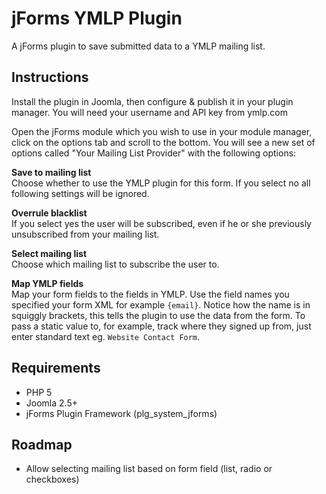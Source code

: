 jForms YMLP Plugin
======
A jForms plugin to save submitted data to a YMLP mailing list.

## Instructions

Install the plugin in Joomla, then configure & publish it in your plugin manager. 
You will need your username and API key from ymlp.com

Open the jForms module which you wish to use in your module manager, click on the options tab and scroll to the bottom. You will see a new set of options called "Your Mailing List Provider" with the following options:

**Save to mailing list**  
Choose whether to use the YMLP plugin for this form. If you select no all following settings will be ignored.

**Overrule blacklist**  
If you select yes the user will be subscribed, even if he or she previously unsubscribed from your mailing list.

**Select mailing list**  
Choose which mailing list to subscribe the user to.

**Map YMLP fields**  
Map your form fields to the fields in YMLP. Use the field names you specified your form XML for example `{email}`. 
Notice how the name is in squiggly brackets, this tells the plugin to use the data from the form. 
To pass a static value to, for example, track where they signed up from, just enter standard text eg. `Website Contact Form`.

## Requirements

- PHP 5
- Joomla 2.5+
- jForms Plugin Framework (plg_system_jforms)

## Roadmap

- Allow selecting mailing list based on form field (list, radio or checkboxes)
